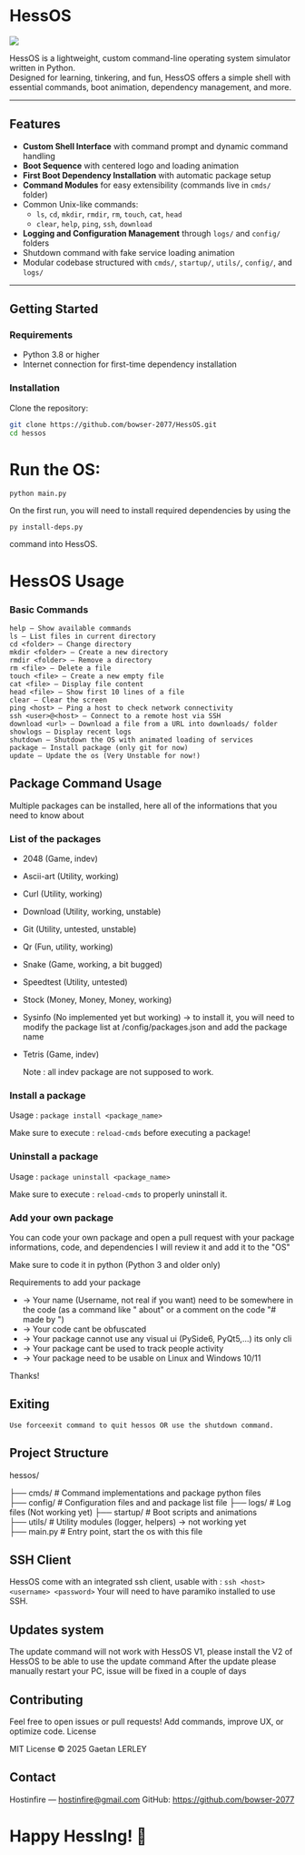 # HessOS

![](https://raw.githubusercontent.com/bowser-2077/HessOS/refs/heads/main/github/V2.png)

HessOS is a lightweight, custom command-line operating system simulator written in Python.  
Designed for learning, tinkering, and fun, HessOS offers a simple shell with essential commands, boot animation, dependency management, and more.

---

## Features

- **Custom Shell Interface** with command prompt and dynamic command handling
- **Boot Sequence** with centered logo and loading animation  
- **First Boot Dependency Installation** with automatic package setup  
- **Command Modules** for easy extensibility (commands live in `cmds/` folder)  
- Common Unix-like commands:  
  - `ls`, `cd`, `mkdir`, `rmdir`, `rm`, `touch`, `cat`, `head`  
  - `clear`, `help`, `ping`, `ssh`, `download`  
- **Logging and Configuration Management** through `logs/` and `config/` folders  
- Shutdown command with fake service loading animation  
- Modular codebase structured with `cmds/`, `startup/`, `utils/`, `config/`, and `logs/`

---

## Getting Started

### Requirements

- Python 3.8 or higher  
- Internet connection for first-time dependency installation

### Installation

Clone the repository:

```bash
git clone https://github.com/bowser-2077/HessOS.git
cd hessos
```

# Run the OS:

```
python main.py
```

On the first run, you will need to install required dependencies by using the 
```
py install-deps.py
``` 
command into HessOS.

# HessOS Usage

### Basic Commands


    help — Show available commands
    ls — List files in current directory
    cd <folder> — Change directory
    mkdir <folder> — Create a new directory
    rmdir <folder> — Remove a directory
    rm <file> — Delete a file
    touch <file> — Create a new empty file
    cat <file> — Display file content
    head <file> — Show first 10 lines of a file
    clear — Clear the screen
    ping <host> — Ping a host to check network connectivity
    ssh <user>@<host> — Connect to a remote host via SSH
    download <url> — Download a file from a URL into downloads/ folder
    showlogs — Display recent logs
    shutdown — Shutdown the OS with animated loading of services
    package — Install package (only git for now)
    update — Update the os (Very Unstable for now!)

## Package Command Usage


  Multiple packages can be installed, here all of the informations that you need to know about


### List of the packages


  - 2048 (Game, indev)
  - Ascii-art (Utility, working)
  - Curl (Utility, working)
  - Download (Utility, working, unstable)
  - Git (Utility, untested, unstable)
  - Qr (Fun, utility, working)
  - Snake (Game, working, a bit bugged)
  - Speedtest (Utility, untested)
  - Stock (Money, Money, Money, working)
  - Sysinfo (No implemented yet but working) -> to install it, you will need to modify the package list at /config/packages.json and add the package name
  - Tetris (Game, indev)


    Note : all indev package are not supposed to work.

### Install a package


  Usage : ```package install <package_name>```

  Make sure to execute : ```reload-cmds``` before executing a package!

### Uninstall a package


  
  Usage : ```package uninstall <package_name>```

  Make sure to execute : ```reload-cmds``` to properly uninstall it.

### Add your own package


  You can code your own package and open a pull request with your package informations, code, and dependencies
  I will review it and add it to the "OS"

  Make sure to code it in python (Python 3 and older only)

  Requirements to add your package

 - -> Your name (Username, not real if you want) need to be somewhere in the code (as a command like "<packagename> about" or a comment on the code "# made by <name>")
 - -> Your code cant be obfuscated
 - -> Your package cannot use any visual ui (PySide6, PyQt5,...) its only cli
 - -> Your package cant be used to track people activity
 - -> Your package need to be usable on Linux and Windows 10/11

Thanks!
    

## Exiting


    Use forceexit command to quit hessos OR use the shutdown command.

## Project Structure


hessos/

├── cmds/          # Command implementations and package python files  
├── config/        # Configuration files and and package list file
├── logs/          # Log files (Not working yet) 
├── startup/       # Boot scripts and animations  
├── utils/         # Utility modules (logger, helpers) -> not working yet  
├── main.py        # Entry point, start the os with this file

## SSH Client

HessOS come with an integrated ssh client, usable with : ```ssh <host> <username> <password>```
Your will need to have paramiko installed to use SSH.

## Updates system

The update command will not work with HessOS V1, please install the V2 of HessOS to be able to use the update command
After the update please manually restart your PC, issue will be fixed in a couple of days

## Contributing

Feel free to open issues or pull requests! Add commands, improve UX, or optimize code.
License

MIT License © 2025 Gaetan LERLEY

## Contact

Hostinfire — hostinfire@gmail.com
GitHub: https://github.com/bowser-2077

# Happy HessIng! 🚀

